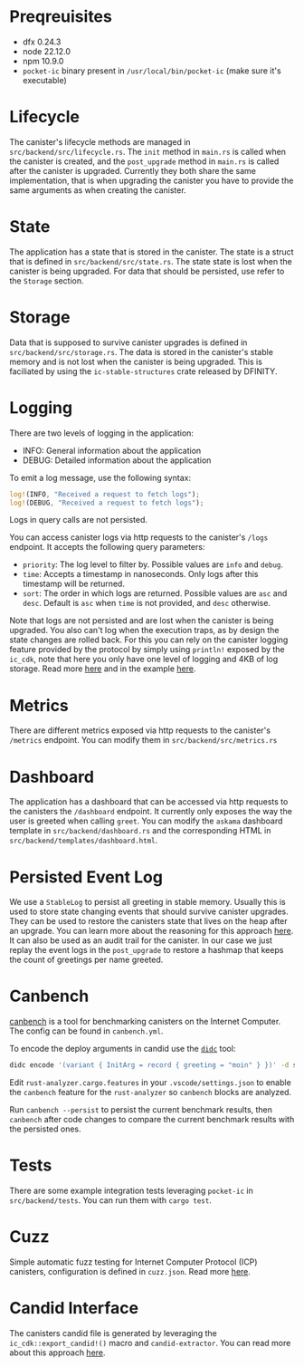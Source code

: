# Preqreuisites

- dfx 0.24.3
- node 22.12.0
- npm 10.9.0
- `pocket-ic` binary present in `/usr/local/bin/pocket-ic` (make sure it's executable)

# Lifecycle

The canister's lifecycle methods are managed in `src/backend/src/lifecycle.rs`. The `init` method in `main.rs` is called when the canister is created, and the `post_upgrade` method in `main.rs` is called after the canister is upgraded. Currently they both share the same implementation, that is when upgrading the canister you have to provide the same arguments as when creating the canister.

# State

The application has a state that is stored in the canister. The state is a struct that is defined in `src/backend/src/state.rs`. The state state is lost when the canister is being upgraded. For data that should be persisted, use refer to the `Storage` section.

# Storage

Data that is supposed to survive canister upgrades is defined in `src/backend/src/storage.rs`. The data is stored in the canister's stable memory and is not lost when the canister is being upgraded. This is faciliated by using the `ic-stable-structures` crate released by DFINITY.

# Logging

There are two levels of logging in the application:

- INFO: General information about the application
- DEBUG: Detailed information about the application

To emit a log message, use the following syntax:

```rust
log!(INFO, "Received a request to fetch logs");
log!(DEBUG, "Received a request to fetch logs");
```

Logs in query calls are not persisted.

You can access canister logs via http requests to the canister's `/logs` endpoint. It accepts the following query parameters:

- `priority`: The log level to filter by. Possible values are `info` and `debug`.
- `time`: Accepts a timestamp in nanoseconds. Only logs after this timestamp will be returned.
- `sort`: The order in which logs are returned. Possible values are `asc` and `desc`. Default is `asc` when `time` is not provided, and `desc` otherwise.

Note that logs are not persisted and are lost when the canister is being upgraded. You also can't log when the execution traps, as by design the state changes are rolled back. For this you can rely on the canister logging feature provided by the protocol by simply using `println!` exposed by the `ic_cdk`, note that here you only have one level of logging and 4KB of log storage. Read more [here](https://forum.dfinity.org/t/canister-logging-support-community-consideration/25571?u=cryptoschindler) and in the example [here](https://github.com/dfinity/examples/tree/master/rust/canister_logs).

# Metrics

There are different metrics exposed via http requests to the canister's `/metrics` endpoint. You can modify them in `src/backend/src/metrics.rs`

# Dashboard

The application has a dashboard that can be accessed via http requests to the canisters the `/dashboard` endpoint. It currently only exposes the way the user is greeted when calling `greet`. You can modify the `askama` dashboard template in `src/backend/dashboard.rs` and the corresponding HTML in `src/backend/templates/dashboard.html`.

# Persisted Event Log

We use a `StableLog` to persist all greeting in stable memory. Usually this is used to store state changing events that should survive canister upgrades. They can be used to restore the canisters state that lives on the heap after an upgrade. You can learn more about the reasoning for this approach [here](https://mmapped.blog/posts/19-eventlog). It can also be used as an audit trail for the canister. In our case we just replay the event logs in the `post_upgrade` to restore a hashmap that keeps the count of greetings per name greeted.

# Canbench

[canbench](https://docs.rs/canbench-rs/latest/canbench_rs/) is a tool for benchmarking canisters on the Internet Computer. The config can be found in `canbench.yml`.

To encode the deploy arguments in candid use the [`didc`](https://github.com/dfinity/candid/tree/master/tools/didc) tool:

```bash
didc encode '(variant { InitArg = record { greeting = "moin" } })' -d src/backend/backend.did -t '(Arg)'
```

Edit `rust-analyzer.cargo.features` in your `.vscode/settings.json` to enable the `canbench` feature for the `rust-analyzer` so `canbench` blocks are analyzed.

Run `canbench --persist` to persist the current benchmark results, then `canbench` after code changes to compare the current benchmark results with the persisted ones.

# Tests

There are some example integration tests leveraging `pocket-ic` in `src/backend/tests`. You can run them with `cargo test`.

# Cuzz

Simple automatic fuzz testing for Internet Computer Protocol (ICP) canisters, configuration is defined in `cuzz.json`. Read more [here](https://github.com/demergent-labs/cuzz).

# Candid Interface

The canisters candid file is generated by leveraging the `ic_cdk::export_candid!()` macro and `candid-extractor`. You can read more about this approach [here](https://internetcomputer.org/docs/current/developer-docs/backend/rust/generating-candid/).
